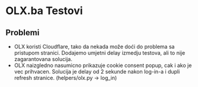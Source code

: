 # OLX.ba Testovi

## Problemi

- OLX koristi Cloudflare, tako da nekada može doći do problema sa pristupom stranici. Dodajemo umjetni delay izmedju testova, ali to nije zagarantovana solucija.
- OLX naizgledno nasumicno prikazuje cookie consent popup, cak i ako je vec prihvacen. Solucija je delay od 2 sekunde nakon log-in-a i dupli refresh stranice. (helpers/olx.py -> log_in)